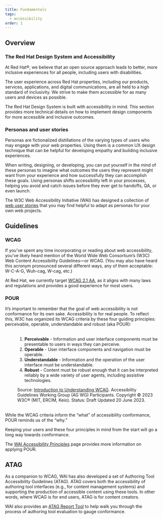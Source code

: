 ```yaml
---
title: Fundamentals
tags:
  - accessibility
order: 1
---
```


<script type="module" data-helmet>
  import '@rhds/elements/rh-blockquote/rh-blockquote.js';
</script>

<style>
  rh-blockquote {
    display: block;
    margin-block: 2rem;
    margin-inline-start: 2.5rem;
  }
</style>

## Overview

### The Red Hat Design System and Accessibility

At Red Hat®, we believe that an open source approach leads to better, more inclusive experiences for all people, including users with disabilities.

The user experience across Red Hat properties, including our products, services, applications, and digital communications, are all held to a high standard of inclusivity. We strive to make them accessible for as many users and devices as possible.

The Red Hat Design System is built with accessibility in mind. This section provides more technical details on how to implement design components for more accessible and inclusive outcomes.

### Personas and user stories

Personas are fictionalized distillations of the varying types of users who may engage with your web properties. Using them is a common UX design technique that can be helpful for developing empathy and building inclusive experiences.

When writing, designing, or developing, you can put yourself in the mind of these personas to imagine what outcomes the users they represent might want from your experience and how successfully they can accomplish these goals. Using personas shifts accessibility left in your processes, helping you avoid and catch issues before they ever get to handoffs, QA, or even launch.

The W3C Web Accessibility Initiative (WAI) has designed a collection of [web user stories](https://www.w3.org/WAI/people-use-web/user-stories/) that you may find helpful to adapt as personas for your own web projects.

## Guidelines

### WCAG

If you’ve spent any time incorporating or reading about web accessibility, you’ve likely heard mention of the World Wide Web Consortium’s (W3C) Web Content Accessibility Guidelines—or WCAG. (You may also have heard this acronym pronounced several different ways, any of them acceptable: W-C-A-G, Wuh-cag, W-cag, etc.)

At Red Hat, we currently target [WCAG 2.1 AA](https://www.w3.org/WAI/WCAG21/Understanding/), as it aligns with many laws and regulations and provides a good experience for most users.

### POUR

It’s important to remember that the goal of web accessibility is not conformance for its own sake. Accessibility is for real people. To reflect this, W3C has organized its WCAG criteria by these four guiding principles: perceivable, operable, understandable and robust (aka POUR):

<rh-blockquote>
  <ol>
    <li><strong>Perceivable</strong> - Information and user interface components must be presentable to users in ways they can perceive.</li>
    <li><strong>Operable</strong> - User interface components and navigation must be operable.</li>
    <li><strong>Understandable</strong> - Information and the operation of the user interface must be understandable.</li>
    <li><strong>Robust</strong> - Content must be robust enough that it can be interpreted reliably by a wide variety of user agents, including assistive technologies.</li>
  </ol>
  <span slot="author">Source: <a href="https://www.w3.org/WAI/WCAG21/Understanding/intro">Introduction to Understanding WCAG</a>.</span>
  <span slot="title">Accessibility Guidelines Working Group (AG WG) Participants. Copyright © 2023 W3C® (MIT, ERCIM, Keio). Status: Draft Updated 20 June 2023.</span>
</rh-blockquote>

While the WCAG criteria inform the “what” of accessibility conformance, POUR reminds us of the “why.”

Keeping your users and these four principles in mind from the start will go a long way towards conformance.

The [WAI Accessibility Principles](https://www.w3.org/WAI/fundamentals/accessibility-principles/) page provides more information on applying POUR.

## ATAG

As a companion to WCAG, WAI has also developed a set of Authoring Tool Accessibility Guidelines (ATAG). ATAG covers both the accessibility of authoring tool interfaces (e.g., for content management systems) and supporting the production of accessible content using these tools. In other words, where WCAG is for end users, ATAG is for content creators.

WAI also provides an [ATAG Report Tool](https://www.w3.org/WAI/atag/report-tool) to help walk you through the process of authoring tool evaluation to gauge conformance.
